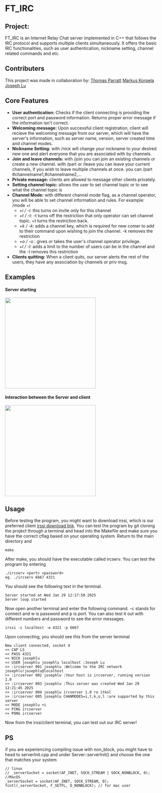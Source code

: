 # FT_IRC

## Project:
FT_IRC is an Internet Relay Chat server implemented in C++ that follows the IRC protocol and supports multiple clients simultaneously. It offers the basic IRC functionalities, such as user authentication, nickname setting, channel related commands and etc. 

## Contributers
This project was made in collaboration by:
[Thomas Parratt](https://github.com/ThomasParratt)
[Markus Korpela](https://github.com/Marsu4ever)
[Joseph Lu](https://github.com/quietmid)

## Core Features
- **User authentication:** Checks if the client connecting is providing the correct port and password information. Returns proper error message if the information isn't correct.
- **Welcoming message:** Upon successful client registration, client will recieve the welcoming message from our server, which will have the server's information, such as server name, version, server created time and channel modes.
- **Nickname Setting:** with /nick <yourNewNick> will change your nickname to your desired new one and alert everyone that you are associated with by channels.
- **Join and leave channels:** with /join you can join an existing channels or create a new channel. with /part or /leave you can leave your current channels, if you wish to leave multiple channels at once. you can /part #channelname1,#channelname2,...
- **Private message:** clients are allowed to message other clients privately.
- **Setting channel topic:** allows the user to set channel topic or to see what the channel topic is
- **Channel Mode:** with different channel mode flag, as a channel operator, you will be able to set channel information and rules. For example: /mode +i
  - *+i / -i:* this turns on invite only for this channel
  - *+t / -t:* -t turns off the restriction that only operator can set channel topic. +t turns the restriction back.
  - *+k <passkey> / -k:* adds a channel key, which is required for new comer to add to their command upon wishing to join the channel. -k removes the restriction
  - *+o <nick> / -o <nick>:* gives or takes the user's channel operator privilege.
  - *+l <number> / -l:* adds a limit to the number of users can be in the channel and the -l removes this restriction
- **Clients quitting:** When a client quits, our server alerts the rest of the users, they have any association by channels or priv msg.

## Examples
<h4>Server starting</h4>
<img src="https://i.imgur.com/GwBb3fR.gif" width="300">
      
<h4>Interaction between the Server and client</h4>
<img src="https://i.imgur.com/kNVbXsq.gif" width="300">

## Usage
Before testing the program, you might want to download irssi, which is our preferred client [irssi download link](https://irssi.org/download/).
You can test the program by git cloning the project through a terminal and head into the Makefile and make sure you have the correct cflag based on your operating system. Return to the main directory and
```
make
```
After make, you should have the executable called ircserv. You can test the program by entering
```
./ircserv <port> <password>
eg. ./ircserv 6667 4321
```
You should see the following text in the terminal.
```
Server started at Wed Jan 29 12:17:50 2025
Server loop started
```
Now open another terminal and enter the following command. -c stands for connect and w is password and p is port. You can also test it out with different numbers and password to see the error messages.
```
irssi -c localhost -w 4321 -p 6667
```
Upon connecting, you should see this from the server terminal
```
New client connected, socket 4
<< CAP LS
<< PASS 4321
<< NICK josephlu
<< USER josephlu josephlu localhost :Joseph Lu
>> :ircserver 001 josephlu :Welcome to the IRC network josephlu!josephlu@localhost
>> :ircserver 002 josephlu :Your host is ircserver, running version 1.0
>> :ircserver 003 josephlu :This server was created Wed Jan 29 12:21:45 2025
>> :ircserver 004 josephlu ircserver 1.0 ro itkol
>> :ircserver 005 josephlu CHANMODES=i,t,k,o,l :are supported by this server
<< MODE josephlu +i
<< PING ircserver
>> PONG ircserver
```
Now from the irssi/client terminal, you can test out our IRC server!

## PS
if you are experiencing compiling issue with non_block, you might have to head to serverInit.cpp and under Server::serverInit() and choose the one that matches your system
```
// linux
// _serverSocket = socket(AF_INET, SOCK_STREAM | SOCK_NONBLOCK, 0);
//MacOS
_serverSocket = socket(AF_INET, SOCK_STREAM, 0);
fcntl(_serverSocket, F_SETFL, O_NONBLOCK); // for mac user
```
